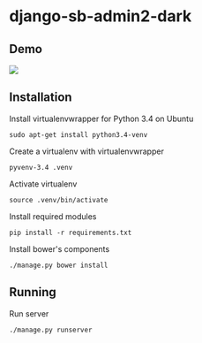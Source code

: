 # django-sb-admin2-dark

## Demo
![](/home/luno/Workspace/django-sb-admin2-dark/screenshot.png) 

## Installation

Install virtualenvwrapper for Python 3.4 on Ubuntu

	sudo apt-get install python3.4-venv

Create a virtualenv with virtualenvwrapper

	pyvenv-3.4 .venv

Activate virtualenv

	source .venv/bin/activate

Install required modules

	pip install -r requirements.txt

Install bower's components
	
	./manage.py bower install

## Running

Run server

	./manage.py runserver


